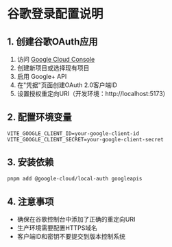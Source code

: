 # 谷歌登录配置说明

## 1. 创建谷歌OAuth应用

1. 访问 [Google Cloud Console](https://console.cloud.google.com/)
2. 创建新项目或选择现有项目
3. 启用 Google+ API
4. 在"凭据"页面创建OAuth 2.0客户端ID
5. 设置授权重定向URI（开发环境：http://localhost:5173）

## 2. 配置环境变量

```env
VITE_GOOGLE_CLIENT_ID=your-google-client-id
VITE_GOOGLE_CLIENT_SECRET=your-google-client-secret
```

## 3. 安装依赖

```bash
pnpm add @google-cloud/local-auth googleapis
```

## 4. 注意事项

- 确保在谷歌控制台中添加了正确的重定向URI
- 生产环境需要配置HTTPS域名
- 客户端ID和密钥不要提交到版本控制系统